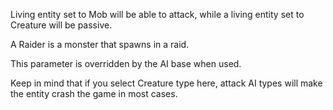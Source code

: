 Living entity set to Mob will be able to attack, while a living entity set to Creature will be passive.

A Raider is a monster that spawns in a raid.

This parameter is overridden by the AI base when used.

Keep in mind that if you select Creature type here, attack AI types will make the entity crash the game in most cases.